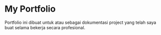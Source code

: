 # My Portfolio

Portfolio ini dibuat untuk atau sebagai dokumentasi project yang telah saya buat selama bekerja secara profesional.
